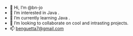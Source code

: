 - 👋 Hi, I’m @bn-jo
- 👀 I’m interested in Java .
- 🌱 I’m currently learning Java .
- 💞️ I’m looking to collaborate on cool and intrasting projects.
- 📫 benguetta7@gmail.com

<!---
bn-jo/bn-jo is a ✨ special ✨ repository because its `README.md` (this file) appears on your GitHub profile.
You can click the Preview link to take a look at your changes.
--->
